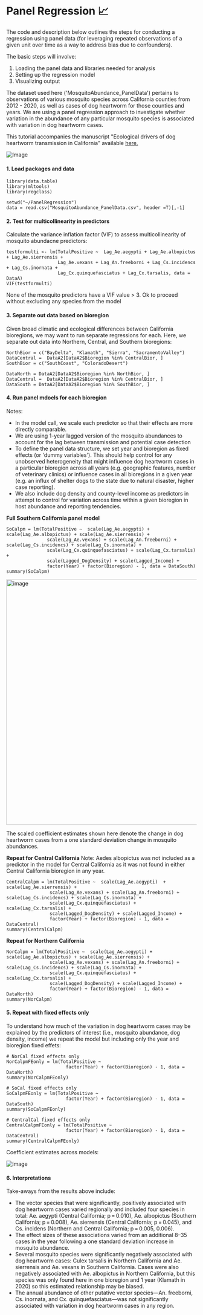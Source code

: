 # Panel Regression 📈

The code and description below outlines the steps for conducting a regression using panel data (for leveraging repeated observations of a given unit over time as a way to address bias due to confounders).   

The basic steps will involve: 

1. Loading the panel data and libraries needed for analysis
2. Setting up the regression model
3. Visualizing output

The dataset used here ('MosquitoAbundance_PanelData') pertains to observations of various mosquito species across California counties from 2012 - 2020, as well as cases of dog heartworm for those counties and years. We are using a panel regression approach to investigate whether variation in the abundance of any particular mosquito species is associated with variation in dog heartworm cases.

This tutorial accompanies the manuscript "Ecological drivers of dog heartworm transmission in California" available [here.](https://link.springer.com/article/10.1186/s13071-022-05526-x#Sec13)

![Image](https://github.com/user-attachments/assets/8996245d-8435-4f6a-9f34-8388ebc6635c)


#### 1. Load packages and data ####
```
library(data.table)
library(mltools)
library(regclass)

setwd("~/PanelRegression")
data = read.csv("MosquitoAbundance_PanelData.csv", header =T)[,-1]
```
#### 2. Test for multicollinearity in predictors #####

Calculate the variance inflation factor (VIF) to assess multicollinearity of mosquito abundacne predictors:
```
testformulti <- lm(TotalPositive ~  Lag_Ae.aegypti + Lag_Ae.albopictus + Lag_Ae.sierrensis +
                   Lag_Ae.vexans + Lag_An.freeborni + Lag_Cs.incidencs + Lag_Cs.inornata +
                   Lag_Cx.quinquefasciatus + Lag_Cx.tarsalis, data = DataA)
VIF(testformulti)
```
None of the mosquito predictors have a VIF value > 3. Ok to proceed without excluding any species from the model 

#### 3. Separate out data based on bioregion #####

Given broad climatic and ecological differences between California bioregions, we may want to run separate regressions for each. Here, we separate out data into Northern, Central, and Southern bioregions:

```
NorthBior = c("BayDelta", "Klamath", "Sierra", "SacramentoValley")
DataCentral =  DataA2[DataA2$Bioregion %in% CentralBior, ]
SouthBior = c("SouthCoast", "ColoradoDesert")

DataNorth = DataA2[DataA2$Bioregion %in% NorthBior, ]
DataCentral =  DataA2[DataA2$Bioregion %in% CentralBior, ]
DataSouth = DataA2[DataA2$Bioregion %in% SouthBior, ]
```

#### 4. Run panel mdoels for each bioregion ####

Notes: 
- In the model call,  we scale each predictor so that their effects are more directly comparable.
- We are using 1-year lagged version of the mosquito abundances to account for the lag between transmission and potential case detection
- To define the panel data structure, we set year and bioregion as fixed effects (or 'dummy variables'). This should help control for any unobserved heterogeneity that might influence dog heartworm cases in a particular bioregion across all years (e.g. geographic features, number of veterinary clinics) or influence cases in all bioregions in a given year (e.g. an influx of shelter dogs to the state due to natural disaster, higher case reporting). 
- We also include dog density and county-level income as predictors in attempt to control for variation across time within a given bioregion in host abundance and reporting tendencies.

**Full Southern California panel model**
```
SoCalpm = lm(TotalPositive ~  scale(Lag_Ae.aegypti) + scale(Lag_Ae.albopictus) + scale(Lag_Ae.sierrensis) +
               scale(Lag_Ae.vexans) + scale(Lag_An.freeborni) + scale(Lag_Cs.incidencs) + scale(Lag_Cs.inornata) +
               scale(Lag_Cx.quinquefasciatus) + scale(Lag_Cx.tarsalis) + 
               scale(Lagged_DogDensity) + scale(Lagged_Income) +
               factor(Year) + factor(Bioregion) - 1, data = DataSouth)
summary(SoCalpm)
```

<img width="650" alt="image" src="https://github.com/user-attachments/assets/b92454eb-9636-4b95-86a6-13e9a89b0f65">

The scaled coefficient estimates shown here denote the change in dog heartworm cases from a one standard deviation change in mosquito abundances.

**Repeat for Central California**
Note: Aedes albopictus was not included as a predictor in the model for Central California as it was not found in either Central California bioregion in any year.

```
CentralCalpm = lm(TotalPositive ~  scale(Lag_Ae.aegypti)  + scale(Lag_Ae.sierrensis) +
                scale(Lag_Ae.vexans) + scale(Lag_An.freeborni) + scale(Lag_Cs.incidencs) + scale(Lag_Cs.inornata) +
                scale(Lag_Cx.quinquefasciatus) + scale(Lag_Cx.tarsalis) + 
                scale(Lagged_DogDensity) + scale(Lagged_Income) +
                factor(Year) + factor(Bioregion) - 1, data = DataCentral)
summary(CentralCalpm)
```

**Repeat for Northern California**
```
NorCalpm = lm(TotalPositive ~  scale(Lag_Ae.aegypti) + scale(Lag_Ae.albopictus) + scale(Lag_Ae.sierrensis) +
                scale(Lag_Ae.vexans) + scale(Lag_An.freeborni) + scale(Lag_Cs.incidencs) + scale(Lag_Cs.inornata) +
                scale(Lag_Cx.quinquefasciatus) + scale(Lag_Cx.tarsalis) + 
                scale(Lagged_DogDensity) + scale(Lagged_Income) +
                factor(Year) + factor(Bioregion) - 1, data = DataNorth)
summary(NorCalpm)
```

#### 5. Repeat with fixed effects only ####
To understand how much of the variation in dog heartworm cases may be explained by the predictors of interest (i.e., mosquito abundance, dog density, income) we repeat the model but including only the year and bioregion fixed effets:

```
# NorCal fixed effects only
NorCalpmFEonly = lm(TotalPositive ~   
                      factor(Year) + factor(Bioregion) - 1, data = DataNorth)
summary(NorCalpmFEonly)

# SoCal fixed effects only
SoCalpmFEonly = lm(TotalPositive ~   
                      factor(Year) + factor(Bioregion) - 1, data = DataSouth)
summary(SoCalpmFEonly)

# CentralCal fixed effects only
CentralCalpmFEonly = lm(TotalPositive ~   
                      factor(Year) + factor(Bioregion) - 1, data = DataCentral)
summary(CentralCalpmFEonly)
```

Coefficient estimates across models:

![image](https://github.com/user-attachments/assets/4185386f-ed50-4a1e-b924-904beea3ba80)

#### 6. Interpretations ####

Take-aways from the results above include: 
- The vector species that were significantly, positively associated with dog heartworm cases varied regionally and included four species in total: Ae. aegypti (Central California; p = 0.010), Ae. albopictus (Southern California; p = 0.008), Ae. sierrensis (Central California; p = 0.045), and Cs. incidens (Northern and Central California; p = 0.005, 0.006).
- The effect sizes of these associations varied from an additional 8–35 cases in the year following a one standard deviation increase in mosquito abundance.
- Several mosquito species were significantly negatively associated with dog heartworm cases: Culex tarsalis in Northern California and Ae. sierrensis and Ae. vexans in Southern California. Cases were also negatively associated with Ae. albopictus in Northern California, but this species was only found here in one bioregion and 1 year (Klamath in 2020) so this estimated relationship may be biased.
- The annual abundance of other putative vector species—An. freeborni, Cs. inornata, and Cx. quinquefasciatus—was not significantly associated with variation in dog heartworm cases in any region.




